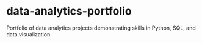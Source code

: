 # data-analytics-portfolio
Portfolio of data analytics projects demonstrating skills in Python, SQL, and data visualization.
